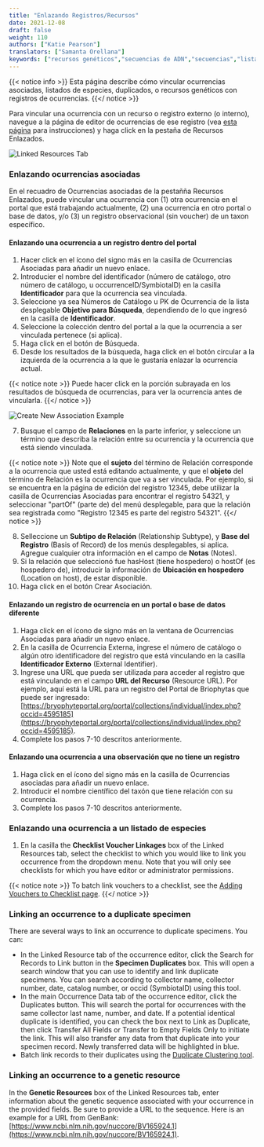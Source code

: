 ```yaml
---
title: "Enlazando Registros/Recursos"
date: 2021-12-08
draft: false
weight: 110
authors: ["Katie Pearson"]
translators: ["Samanta Orellana"]
keywords: ["recursos genéticos","secuencias de ADN","secuencias","listados de especies","voucher","duplicados","ocurrencias asociadas"]
---
```


{{< notice info >}}
  Esta página describe cómo vincular ocurrencias asociadas, listados de especies, duplicados, o recursos genéticos con registros de ocurrencias.
{{</ notice >}}

Para vincular una ocurrencia con un recurso o registro externo (o interno), navegue a la página de editor de ocurrencias de ese registro (vea [esta página](https://biokic.github.io/symbiota-docs/es/editor/edit/) para instrucciones) y haga click en la pestaña de Recursos Enlazados.

![Linked Resources Tab](/symbiota-docs/images/linkedresourcestab.PNG)

### Enlazando ocurrencias asociadas

En el recuadro de Ocurrencias asociadas de la pestañña Recursos Enlazados, puede vincular una ocurrencia con (1) otra ocurrencia en el portal que está trabajando actualmente, (2) una ocurrencia en otro portal o base de datos, y/o (3) un registro observacional (sin voucher) de un taxon específico.

#### Enlazando una ocurrencia a un registro dentro del portal
1. Hacer click en el ícono del signo más en la casilla de Ocurrencias Asociadas para añadir un nuevo enlace.
2. Introducier el nombre del identificador (número de catálogo, otro número de catálogo, u occurrenceID/SymbiotaID) en la casilla **Identificador** para que la ocurrencia sea vinculada.  
3. Seleccione ya sea Números de Catálogo u PK de Ocurrencia de la lista desplegable **Objetivo para Búsqueda**, dependiendo de lo que ingresó en la casilla de **Identificador**. 
4. Seleccione la colección dentro del portal a la que la ocurrencia a ser vinculada pertenece (si aplica).
5. Haga click en el botón de Búsqueda.
6. Desde los resultados de la búsqueda, haga click en el botón circular a la izquierda de la ocurrencia a la que le gustaría enlazar la ocurrencia actual. 

{{< notice note >}}
  Puede hacer click en la porción subrayada en los resultados de búsqueda de ocurrencias, para ver la ocurrencia antes de vincularla.
{{</ notice >}}

![Create New Association Example](/symbiota-docs/images/createassociation.PNG)

7. Busque el campo de **Relaciones** en la parte inferior, y seleccione un término que describa la relación entre su ocurrencia y la ocurrencia que está siendo vinculada.

{{< notice note >}}
  Note que el **sujeto** del término de Relación corresponde a la ocurrencia que usted está editando actualmente, y que el **objeto** del término de Relación es la ocurrencia que va a ser vinculada. Por ejemplo, si se encuentra en la página de edición del registro 12345, debe utilizar la casilla de Ocurrencias Asociadas para encontrar el registro 54321, y seleccionar "partOf" (parte de) del menú desplegable, para que la relación sea registrada como "Registro 12345 es parte del registro 54321".
{{</ notice >}}

8. Selleccione un **Subtipo de Relación** (Relationship Subtype), y **Base del Registro** (Basis of Record) de los menús desplegables, si aplica. Agregue cualquier otra información en el campo de **Notas** (Notes). 
9. Si la relación que seleccionó fue hasHost (tiene hospedero) o hostOf (es hospedero de), introducir la información de **Ubicación en hospedero** (Location on host), de estar disponible.
10. Haga click en el botón Crear Asociación.

#### Enlazando un registro de ocurrencia en un portal o base de datos diferente
1. Haga click en el ícono de signo más en la ventana de Ocurrencias Asociadas para añadir un nuevo enlace. 
2. En la casilla de Ocurrencia Externa, ingrese el número de catálogo o algún otro identificadore del registro que está vinculando en la casilla **Identificador Externo** (External Identifier).
3. Ingrese una URL que pueda ser utilizada para acceder al registro que está vinculando en el campo **URL del Recurso** (Resource URL). Por ejemplo, aquí está la URL para un registro del Portal de Briophytas que puede ser ingresado: [https://bryophyteportal.org/portal/collections/individual/index.php?occid=4595185](https://bryophyteportal.org/portal/collections/individual/index.php?occid=4595185).
4. Complete los pasos 7-10 descritos anteriormente.

#### Enlazando una ocurrencia a una observación que no tiene un registro 
1. Haga click en el ícono del signo más en la casilla de Ocurrencias asociadas para añadir un nuevo enlace.
2. Introducir el nombre científico del taxón que tiene relación con su ocurrencia. 
3. Complete los pasos 7-10 descritos anteriormente.

### Enlazando una ocurrencia a un listado de especies
1. En la casilla  the **Checklist Voucher Linkages** box of the Linked Resources tab, select the checklist to which you would like to link you occurrence from the dropdown menu. Note that you will only see checklists for which you have editor or administrator permissions.

{{< notice note >}}
  To batch link vouchers to a checklist, see the [Adding Vouchers to Checklist page](https://biokic.github.io/symbiota-docs/user/checklist/voucher/).
{{</ notice >}}

### Linking an occurrence to a duplicate specimen
There are several ways to link an occurrence to duplicate specimens. You can:
* In the Linked Resource tab of the occurrence editor, click the Search for Records to Link button in the **Specimen Duplicates** box. This will open a search window that you can use to identify and link duplicate specimens. You can search according to collector name, collector number, date, catalog number, or occid (SymbiotaID) using this tool.
* In the main Occurrence Data tab of the occurrence editor, click the Duplicates button. This will search the portal for occurrences with the same collector last name, number, and date. If a potential identical duplicate is identified, you can check the box next to Link as Duplicate, then click Transfer All Fields or Transfer to Empty Fields Only to initiate the link. This will also transfer any data from that duplicate into your specimen record. Newly transferred data will be highlighted in blue.
* Batch link records to their duplicates using the [Duplicate Clustering tool](https://biokic.github.io/symbiota-docs/coll_manager/dup).

### Linking an occurrence to a genetic resource
In the **Genetic Resources** box of the Linked Resources tab, enter information about the genetic sequence associated with your occurrence in the provided fields. Be sure to provide a URL to the sequence. Here is an example for a URL from GenBank: [https://www.ncbi.nlm.nih.gov/nuccore/BV165924.1](https://www.ncbi.nlm.nih.gov/nuccore/BV165924.1).

